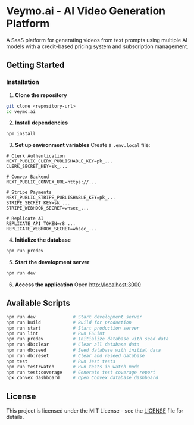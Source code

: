 # Veymo.ai - AI Video Generation Platform

A SaaS platform for generating videos from text prompts using multiple AI models with a credit-based pricing system and subscription management.

## Getting Started

### Installation

1. **Clone the repository**
```bash
git clone <repository-url>
cd veymo.ai
```

2. **Install dependencies**
```bash
npm install
```

3. **Set up environment variables**
Create a `.env.local` file:
```env
# Clerk Authentication
NEXT_PUBLIC_CLERK_PUBLISHABLE_KEY=pk_...
CLERK_SECRET_KEY=sk_...

# Convex Backend
NEXT_PUBLIC_CONVEX_URL=https://...

# Stripe Payments
NEXT_PUBLIC_STRIPE_PUBLISHABLE_KEY=pk_...
STRIPE_SECRET_KEY=sk_...
STRIPE_WEBHOOK_SECRET=whsec_...

# Replicate AI
REPLICATE_API_TOKEN=r8_...
REPLICATE_WEBHOOK_SECRET=whsec_...
```

4. **Initialize the database**
```bash
npm run predev
```

5. **Start the development server**
```bash
npm run dev
```

6. **Access the application**
Open [http://localhost:3000](http://localhost:3000)

## Available Scripts

```bash
npm run dev              # Start development server
npm run build            # Build for production
npm run start            # Start production server
npm run lint             # Run ESLint
npm run predev           # Initialize database with seed data
npm run db:clear         # Clear all database data
npm run db:seed          # Seed database with initial data
npm run db:reset         # Clear and reseed database
npm test                 # Run Jest tests
npm run test:watch       # Run tests in watch mode
npm run test:coverage    # Generate test coverage report
npx convex dashboard     # Open Convex database dashboard
```

## License

This project is licensed under the MIT License - see the [LICENSE](LICENSE) file for details.
